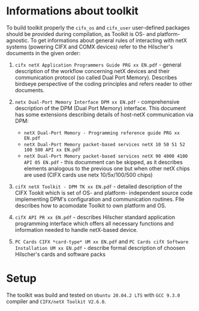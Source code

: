 # Informations about toolkit

To build toolkit properly the `cifx_os` and `cifx_user` user-defined packages should be provided during compilation,
as Toolkit is OS- and platform-agnostic. To get informations about general rules of interacting with netX systems 
(powering CIFX and COMX devices) refer to the Hilscher's documents in the given order:

1. `cifx netX Application Programmers Guide PRG xx EN.pdf` - general description of the workflow concerning netX devices
and their communication protocol (so called Dual Port Memory). Describes birdseye perspective of the coding principles
and refers reader to other documents.

2. `netx Dual-Port Memory Interface DPM xx EN.pdf` - comprehensive description of the DPM (Dual Port Memory) interface.
This document has some extensions describing details of host-netX communication via DPM:
    - `netX Dual-Port Memory - Programming reference guide PRG xx EN.pdf`
    - `netX Dual-Port Memory packet-based services netX 10 50 51 52 100 500 API xx EN.pdf`
    - `netX Dual-Port Memory packet-based services netX 90 4000 4100 API 05 EN.pdf` - this documment can
      be skipped, as it describes elements analogous to the previous one but when other netX chips are
      used (CIFX cards use netx 10/5x/100/500 chips)

3. `cifX netX Toolkit - DPM TK xx EN.pdf` - detailed description of the CIFX Tookit which is set of OS- and platform-
independent source code implementing DPM's configuration and communication routines. FIle describes how to acomodate
Toolkit to own platform and OS.

4. `cifX API PR xx EN.pdf` - describes Hilscher standard application programming interface which offers all necessary
functions and information needed to handle netX-based device.

5. `PC Cards CIFX *card-type* UM xx EN.pdf` and `PC Cards cifX Software Installation UM xx EN.pdf` - describe formal
description of choosen Hilscher's cards and software packs

# Setup

The toolkit was build and tested on `Ubuntu 20.04.2 LTS` with `GCC 9.3.0` compiler and `CIFX/netX Toolkit V2.6.0`.
